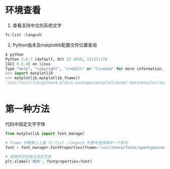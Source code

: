 # 环境查看

1. 查看支持中文的系统文字

```shell
fc-list :lang=zh
```

2. Python版本及matplotlib配置文件位置查询

```python
$ python
Python 3.6.7 (default, Oct 22 2018, 11:32:17) 
[GCC 8.2.0] on linux
Type "help", "copyright", "credits" or "license" for more information.
>>> import matplotlib 
>>> matplotlib.matplotlib_fname()
'/usr/local/lib/python3.6/dist-packages/matplotlib/mpl-data/matplotlibrc'



```

# 第一种方法

代码中指定文字字体

```python
from matplotlib import font_manager

# fname 参数跟上上面 fc-list :lang=zh 列表中选择其中一个即可
font = font_manager.FontProperties(fname='/usr/share/fonts/opentype/noto/NotoSansCJK-Medium.ttc')

# 使用中文的地方设定字体
plt.xlabel('城市', fontproperties=font)
```

